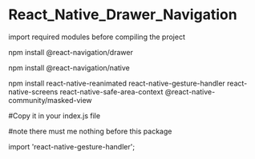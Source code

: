 # React_Native_Drawer_Navigation
import required modules before compiling the project

npm install @react-navigation/drawer

npm install @react-navigation/native

npm install react-native-reanimated react-native-gesture-handler react-native-screens react-native-safe-area-context @react-native-community/masked-view


#Copy it in your index.js file

#note there must me nothing before this package

import 'react-native-gesture-handler';
